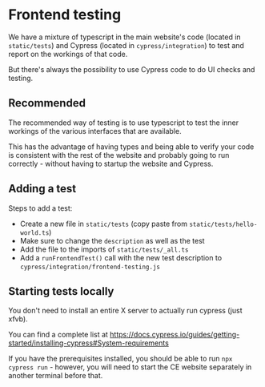 # Frontend testing

We have a mixture of typescript in the main website's code (located in `static/tests`) and Cypress (located in
`cypress/integration`) to test and report on the workings of that code.

But there's always the possibility to use Cypress code to do UI checks and testing.

## Recommended

The recommended way of testing is to use typescript to test the inner workings of the various interfaces that are
available.

This has the advantage of having types and being able to verify your code is consistent with the rest of the website and
probably going to run correctly - without having to startup the website and Cypress.

## Adding a test

Steps to add a test:

- Create a new file in `static/tests` (copy paste from `static/tests/hello-world.ts`)
- Make sure to change the `description` as well as the test
- Add the file to the imports of `static/tests/_all.ts`
- Add a `runFrontendTest()` call with the new test description to `cypress/integration/frontend-testing.js`

## Starting tests locally

You don't need to install an entire X server to actually run cypress (just xfvb).

You can find a complete list at https://docs.cypress.io/guides/getting-started/installing-cypress#System-requirements

If you have the prerequisites installed, you should be able to run `npx cypress run` - however, you will need to start
the CE website separately in another terminal before that.
